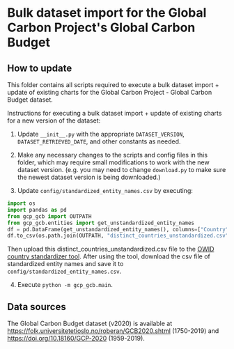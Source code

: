 # Bulk dataset import for the Global Carbon Project's Global Carbon Budget

## How to update

This folder contains all scripts required to execute a bulk dataset import + update of existing charts for the Global Carbon Project - Global Carbon Budget dataset. 

Instructions for executing a bulk dataset import + update of existing charts for a new version of the dataset:

1. Update `__init__.py` with the appropriate `DATASET_VERSION`, `DATASET_RETRIEVED_DATE`, and other constants as needed.

2. Make any necessary changes to the scripts and config files in this folder, which may require small modifications to work with the new dataset version. (e.g. you may need to change `download.py` to make sure the newest dataset version is being downloaded.)

3. Update `config/standardized_entity_names.csv` by executing:

```python
import os
import pandas as pd
from gcp_gcb import OUTPATH
from gcp_gcb.entities import get_unstandardized_entity_names
df = pd.DataFrame(get_unstandardized_entity_names(), columns=["Country"])
df.to_csv(os.path.join(OUTPATH, "distinct_countries_unstandardized.csv"), index=False)
```

Then upload this distinct_countries_unstandardized.csv file to the [OWID country standardizer tool](https://owid.cloud/admin/standardize). After using the tool, download the csv file of standardized entity names and save it to `config/standardized_entity_names.csv`.

4. Execute `python -m gcp_gcb.main`.

## Data sources

The Global Carbon Budget dataset (v2020) is available at https://folk.universitetetioslo.no/roberan/GCB2020.shtml (1750-2019) and https://doi.org/10.18160/GCP-2020 (1959-2019).
